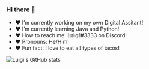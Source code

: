 ### Hi there 👋

- ❤ I’m currently working on my own Digital Assitant!
- ❤ I’m currently learning Java and Python!
- ❤ How to reach me: 𝕝𝕦𝕚𝕘𝕚#3333 on Discord!
- ❤ Pronouns: He/Him!
- ❤ Fun fact: I love to eat all types of tacos!

![Luigi's GitHub stats](https://github-readme-stats.vercel.app/api?username=Prince2005245&show_icons=true&theme=dark)
